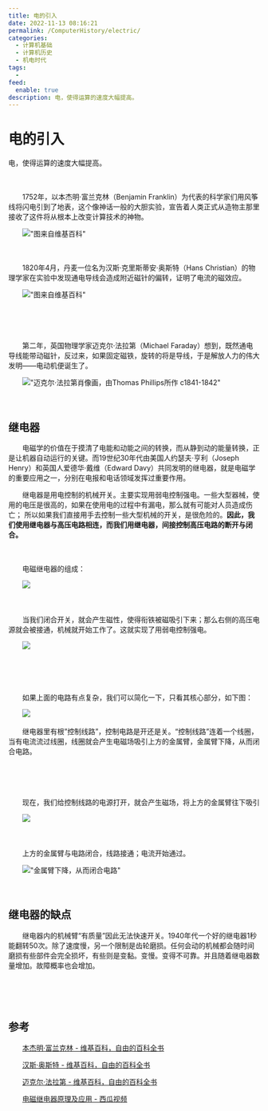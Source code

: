 ```yaml
---
title: 电的引入
date: 2022-11-13 08:16:21
permalink: /ComputerHistory/electric/
categories:
  - 计算机基础
  - 计算机历史
  - 机电时代
tags:
  - 
feed:
  enable: true
description: 电，使得运算的速度大幅提高。
---
```



# 电的引入


电，使得运算的速度大幅提高。

<!-- more -->
　　‍

　　1752年，以本杰明·富兰克林（Benjamin Franklin）为代表的科学家们用风筝线将闪电引到了地表，这个像神话一般的大胆实验，宣告着人类正式从造物主那里接收了这件将从根本上改变计算技术的神物。

　　!["图来自维基百科"](https://image.peterjxl.com/blog/image-20220821192257-r28ezxq.png)



　　‍

　　1820年4月，丹麦一位名为汉斯·克里斯蒂安·奥斯特（Hans Christian）的物理学家在实验中发现通电导线会造成附近磁针的偏转，证明了电流的磁效应。

　　!["图来自维基百科"](https://image.peterjxl.com/blog/image-20220821192355-u1mhl7l.png)

　　‍

　　‍

　　第二年，英国物理学家迈克尔·法拉第（Michael Faraday）想到，既然通电导线能带动磁针，反过来，如果固定磁铁，旋转的将是导线，于是解放人力的伟大发明——电动机便诞生了。

　　![ "迈克尔·法拉第肖像画，由Thomas Phillips所作 c1841-1842"](https://image.peterjxl.com/blog/image-20220821192545-ehbtz8g.png)

　　‍

## 继电器

　　电磁学的价值在于摸清了电能和动能之间的转换，而从静到动的能量转换，正是让机器自动运行的关键。而19世纪30年代由美国人约瑟夫·亨利（Joseph Henry）和英国人爱德华·戴维（Edward Davy）共同发明的继电器，就是电磁学的重要应用之一，分别在电报和电话领域发挥过重要作用。

　　继电器是用电控制的机械开关。主要实现用弱电控制强电。一些大型器械，使用的电压是很高的，如果在使用电的过程中有漏电，那么就有可能对人员造成伤亡； 所以如果我们直接用手去控制一些大型机械的开关，是很危险的。**因此，我们使用继电器与高压电路相连，而我们用继电器，间接控制高压电路的断开与闭合。**​

　　‍

　　电磁继电器的组成：

　　![](https://image.peterjxl.com/blog/image-20220817092148-tr8w4su.png)​

　　‍

　　当我们闭合开关，就会产生磁性，使得衔铁被磁吸引下来；那么右侧的高压电源就会被接通，机械就开始工作了。这就实现了用弱电控制强电。

　　![](https://image.peterjxl.com/blog/image-20220817092235-dwksq4c.png)​

　　‍

　　‍

　　如果上面的电路有点复杂，我们可以简化一下，只看其核心部分，如下图：

　　![](https://image.peterjxl.com/blog/image-20200509195109121-20220724114129-5m89yc0.png)​

　　继电器里有根”控制线路”，控制电路是开还是关。“控制线路”连着一个线圈，当有电流流过线圈，线圈就会产生电磁场吸引上方的金属臂，金属臂下降，从而闭合电路。

　　​

　　​

　　现在，我们给控制线路的电源打开，就会产生磁场，将上方的金属臂往下吸引

　　![](https://image.peterjxl.com/blog/image-20200509195140046-20220724114129-2jrrnmz.png)​

　　‍

　　上方的金属臂与电路闭合，线路接通；电流开始通过。

　　![ "金属臂下降，从而闭合电路"](https://image.peterjxl.com/blog/image-20220813220852-g9kk6nv.png)

　　‍

## 继电器的缺点

　　继电器内的机械臂“有质量”因此无法快速开关。1940年代一个好的继电器1秒能翻转50次。除了速度慢，另一个限制是齿轮磨损。任何会动的机械都会随时间磨损有些部件会完全损坏，有些则是变黏。变慢。变得不可靠。并且随着继电器数量增加。故障概率也会增加。

　　‍

　　‍

## 参考

　　[本杰明·富兰克林 - 维基百科，自由的百科全书](https://zh.wikipedia.org/wiki/%E6%9C%AC%E5%82%91%E6%98%8E%C2%B7%E5%AF%8C%E8%98%AD%E5%85%8B%E6%9E%97#%E9%9B%BB%E5%AD%B8)

　　[汉斯·奥斯特 - 维基百科，自由的百科全书](https://zh.wikipedia.org/wiki/%E6%B1%89%E6%96%AF%C2%B7%E5%A5%A5%E6%96%AF%E7%89%B9)

　　[迈克尔·法拉第 - 维基百科，自由的百科全书](https://zh.wikipedia.org/wiki/%E9%BA%A5%E5%8F%AF%C2%B7%E6%B3%95%E6%8B%89%E7%AC%AC)

　　[电磁继电器原理及应用 - 西瓜视频](https://www.ixigua.com/6899642329435472395?wid_try=1)
